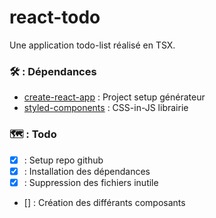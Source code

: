 # react-todo

Une application todo-list réalisé en TSX.

### 🛠️ : Dépendances

- [create-react-app](https://create-react-app.dev/docs/adding-typescript/) : Project setup générateur
- [styled-components](https://styled-components.com/) : CSS-in-JS librairie

### 🗺️ : Todo

- [x] : Setup repo github
- [x] : Installation des dépendances
- [x] : Suppression des fichiers inutile
- [] : Création des différants composants
